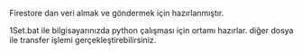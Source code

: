 Firestore dan veri almak ve göndermek için hazırlanmıştır.

1Set.bat ile bilgisayarınızda python çalışması için ortamı hazırlar.
diğer dosya ile transfer işlemi gerçekleştirebilirsiniz.

